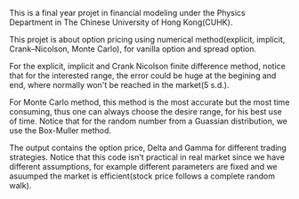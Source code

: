 This is a final year projet in financial modeling under the Physics Department in The Chinese University of Hong Kong(CUHK).

This projet is about option pricing using numerical method(explicit, implicit, Crank–Nicolson, Monte Carlo), for vanilla option and spread option.

For the explicit, implicit and Crank Nicolson finite difference method, notice that for the interested range, the error could be huge at the begining and end, where normally won't be reached in the market(5 s.d.).

For Monte Carlo method, this method is the most accurate but the most time consuming, thus one can always choose the desire range, for his best use of time. Notice that for the random number from a Guassian distribution, we use the Box-Muller method.

The output contains the option price, Delta and Gamma for different trading strategies. Notice that this code isn't practical in real market since we have different assumptions, for example different parameters are fixed and we asuumped the market is efficient(stock price follows a complete random walk). 
